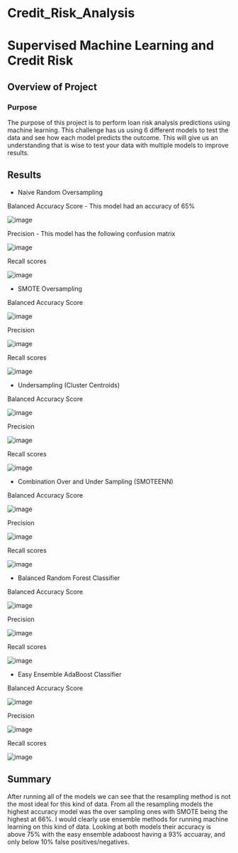 # Credit_Risk_Analysis

# Supervised Machine Learning and Credit Risk

## Overview of Project

### Purpose

The purpose of this project is to perform loan risk analysis predictions using machine learning. This challenge has us using 6 different models to test the data and see how each model predicts the outcome. This will give us an understanding that is wise to test your data with multiple models to improve results.

## Results

- Naive Random Oversampling

Balanced Accuracy Score - This model had an accuracy of 65%

![image](https://user-images.githubusercontent.com/92827264/161456939-0cfa7fea-3c0e-4963-81bf-fffbe885d2eb.png)

Precision - This model has the following confusion matrix

![image](https://user-images.githubusercontent.com/92827264/161457262-be256b0f-bc9a-48af-bd3d-89f833885e89.png)

Recall scores

![image](https://user-images.githubusercontent.com/92827264/161457283-1b6e4b8b-6a77-4d6c-bf52-f6f854269a9c.png)

- SMOTE Oversampling

Balanced Accuracy Score

![image](https://user-images.githubusercontent.com/92827264/161457340-8d6bd6b9-7b0e-440d-bee5-c2ae6794124a.png)

Precision

![image](https://user-images.githubusercontent.com/92827264/161457356-42a15479-d9b2-4907-93c0-99a4cd75f8f8.png)

Recall scores

![image](https://user-images.githubusercontent.com/92827264/161457363-fee49c52-dc1b-4efb-bb1a-db91a3abc03d.png)

- Undersampling (Cluster Centroids)

Balanced Accuracy Score

![image](https://user-images.githubusercontent.com/92827264/161457439-087bf8b8-0a9c-4242-972c-953c52d96557.png)

Precision

![image](https://user-images.githubusercontent.com/92827264/161457467-4d0847d6-2c4a-4de6-8cb3-47909de15f7f.png)

Recall scores

![image](https://user-images.githubusercontent.com/92827264/161457484-a8e1b726-09e9-4a46-9965-ddbf07ece58e.png)

- Combination Over and Under Sampling (SMOTEENN)

Balanced Accuracy Score

![image](https://user-images.githubusercontent.com/92827264/161457509-a41d8d40-5f80-4f2b-b74d-a13ad0a77d59.png)

Precision

![image](https://user-images.githubusercontent.com/92827264/161457532-9d0ed8e3-5a31-4890-ab83-475ecab0c141.png)

Recall scores

![image](https://user-images.githubusercontent.com/92827264/161457543-a6e14985-7861-49d6-872d-4953edbf7c04.png)

- Balanced Random Forest Classifier

Balanced Accuracy Score

![image](https://user-images.githubusercontent.com/92827264/161457599-a1ee8056-b99d-4ef3-b1dd-91660c9c6a96.png)

Precision

![image](https://user-images.githubusercontent.com/92827264/161457609-4fb09f3b-b7fe-41c7-9dd8-c43774d0215b.png)

Recall scores

![image](https://user-images.githubusercontent.com/92827264/161457618-141cedf6-1336-4169-93ab-dcb39cc59663.png)

- Easy Ensemble AdaBoost Classifier

Balanced Accuracy Score

![image](https://user-images.githubusercontent.com/92827264/161457657-79d902b2-0658-4a78-a5e5-537ec6fb4b62.png)

Precision

![image](https://user-images.githubusercontent.com/92827264/161457670-319fe70c-cd45-4f80-8f88-58d5ad2e9276.png)

Recall scores

![image](https://user-images.githubusercontent.com/92827264/161457685-48bfa1cf-ad22-4b24-ad4c-3baec5309550.png)

## Summary

After running all of the models we can see that the resampling method is not the most ideal for this kind of data. From all the resampling models the highest accuracy model was the over sampling ones with SMOTE being the highest at 66%. I would clearly use ensemble methods for running machine learning on this kind of data. Looking at both models their accuracy is above 75% with the easy ensemble adaboost having a 93% accuaray, and only below 10% false positives/negatives.

